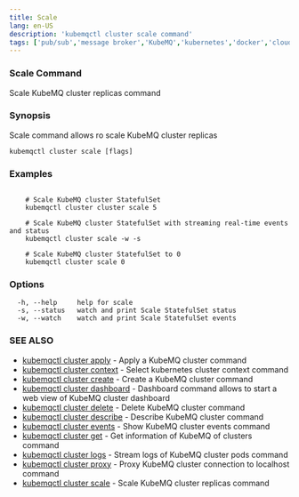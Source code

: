 ```yaml
---
title: Scale
lang: en-US
description: 'kubemqctl cluster scale command'
tags: ['pub/sub','message broker','KubeMQ','kubernetes','docker','cloud native','message queue','go']
---
```


### Scale Command

Scale KubeMQ cluster replicas command

### Synopsis

Scale command allows ro scale KubeMQ cluster replicas

```
kubemqctl cluster scale [flags]
```

### Examples

```

	# Scale KubeMQ cluster StatefulSet 
	kubemqctl cluster cluster scale 5

	# Scale KubeMQ cluster StatefulSet with streaming real-time events and status
	kubemqctl cluster scale -w -s 

	# Scale KubeMQ cluster StatefulSet to 0
	kubemqctl cluster scale 0

```

### Options

```
  -h, --help     help for scale
  -s, --status   watch and print Scale StatefulSet status
  -w, --watch    watch and print Scale StatefulSet events
```

### SEE ALSO

* [kubemqctl cluster apply](kubemqctl_cluster_apply.md)	 - Apply a KubeMQ cluster command
* [kubemqctl cluster context](kubemqctl_cluster_context.md)	 - Select kubernetes cluster context command
* [kubemqctl cluster create](kubemqctl_cluster_create.md)	 - Create a KubeMQ cluster command
* [kubemqctl cluster dashboard](kubemqctl_cluster_dashboard.md)	 - Dashboard command allows to start a web view of KubeMQ cluster dashboard
* [kubemqctl cluster delete](kubemqctl_cluster_delete.md)	 - Delete KubeMQ cluster command
* [kubemqctl cluster describe](kubemqctl_cluster_describe.md)	 - Describe KubeMQ cluster command
* [kubemqctl cluster events](kubemqctl_cluster_events.md)	 - Show KubeMQ cluster events command
* [kubemqctl cluster get](kubemqctl_cluster_get.md)	 - Get information of KubeMQ of clusters command
* [kubemqctl cluster logs](kubemqctl_cluster_logs.md)	 - Stream logs of KubeMQ cluster pods command
* [kubemqctl cluster proxy](kubemqctl_cluster_proxy.md)	 - Proxy KubeMQ cluster connection to localhost command
* [kubemqctl cluster scale](kubemqctl_cluster_scale.md)	 - Scale KubeMQ cluster replicas command
